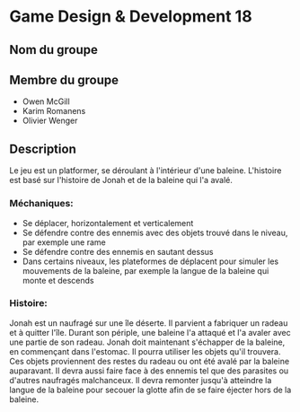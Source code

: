 # Game Design & Development 18

## Nom du groupe

## Membre du groupe

+ Owen McGill
+ Karim Romanens
+ Olivier Wenger

## Description

Le jeu est un platformer, se déroulant à l'intérieur d'une baleine. L'histoire est basé sur
l'histoire de Jonah et de la baleine qui l'a avalé.

### Méchaniques:

+ Se déplacer, horizontalement et verticalement
+ Se défendre contre des ennemis avec des objets trouvé dans le niveau, par exemple une rame
+ Se défendre contre des ennemis en sautant dessus
+ Dans certains niveaux, les plateformes de déplacent pour simuler les mouvements de la baleine,
  par exemple la langue de la baleine qui monte et descends

### Histoire:

Jonah est un naufragé sur une île déserte. Il parvient a fabriquer un radeau et à quitter l'île. Durant son périple, une baleine l'a attaqué et l'a avaler avec une partie de son radeau. Jonah doit maintenant s'échapper de la baleine, en commençant dans l'estomac. Il pourra utiliser les objets qu'il trouvera. Ces objets proviennent des restes du radeau ou ont été avalé par la baleine auparavant. Il devra aussi faire face à des ennemis tel que des parasites ou d'autres naufragés malchanceux. Il devra remonter jusqu'à atteindre la langue de la baleine pour secouer la glotte afin de se faire éjecter hors de la baleine.

### 

